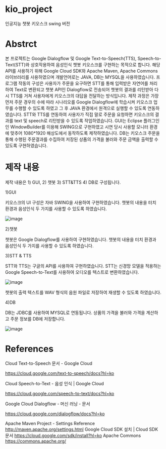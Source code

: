 # kio_project
인공지능 챗봇 키오스크 swing 버전

# Abstrct
본 프로젝트는 Google Dialogflow 및 Google Text-to-Speech(TTS), Speech-to-Text(STT)와 상호작용하여
음성인식 챗봇 키오스크를 구현하는 목적으로 합니다. 해당 API를 사용하기 위해 Google Cloud SDK와 Apache Maven, Apache Commons 라이브러리를
사용하였으며 개발언어로는 JAVA, DB는 MYSQL을 사용하였습니다. 프로그램 작동의 구성은 사용자가 주문을 요구하면
STT를 통해 입력받은 자연어를 처리하여 Text로 변환되고 챗봇 API인 Dialogflow로 전송되어 챗봇의 결과를 리턴받아 다시 TTS를 거쳐
사용자에게 키오스크의 대답을 전달하는 방식입니다.
제작 과정은 가장 먼저 주문 경우의 수에 따라 시나리오를 Google Dialogflow에 학습시켜 키오스크 업무를 수행할 수 있도록 하였고
그 후 JAVA 환경에서 원격으로 실행할 수 있도록 연동하였습니다. STT와 TTS를 연동하여 사용자가 직접 말로 주문을 요청하면
키오스크의 결과를 text 및 speech로 리턴받을 수 있도록 작업하였습니다.
GUI는 Eclipse 플러그인인 WindowBuilder를 이용해 SWING으로 구현하였고 시연 당시 사용할 모니터 환경에 맞추어
1080*1920 해상도에서 동작하도록 제작하였습니다. DB는 키오스크 주문을 통해 수행된 주문결과를 수집하여 저장된 상품의 가격을 불러와
주문 금액을 출력할 수 있도록 구현하였습니다. 

# 제작 내용
제작 내용은 1) GUI, 2) 챗봇 3) STT&TTS 4) DB로 구성됩니다.

1)GUI 

키오스크의 UI 구성은 자바 SWING을 사용하여 구현하였습니다. 챗봇의 내용을 터치 환경과 음성인식 두 가지를 사용할 수 있도록 하였습니다. 

![image](https://user-images.githubusercontent.com/58428675/117418140-0de39900-af56-11eb-91b6-85fc79cc7463.png)

2)챗봇 

챗봇은 Google Dialogflow를 사용하여 구현하였습니다. 챗봇의 내용을 터치 환경과 음성인식 두 가지를 사용할 수 있도록 하였습니다.

3)STT & TTS

STT와 TTS는 구글의 API를 사용하여 구현하였습니다. STT는 신경망 모델을 적용하는 Google Speech-to-Text를 사용하여 오디오를 텍스트로 변환하였습니다.

![image](https://user-images.githubusercontent.com/58428675/117418574-89dde100-af56-11eb-94c5-77619e86b230.png)

챗봇의 출력 텍스트를 WAV 형식의 음원 파일로 저장하여 재생할 수 있도록 하였습니다.

4)DB

DB는 JDBC를 사용하여 MYSQL로 연동됩니다. 상품의 가격을 불러와 가격을 계산하고 주문 정보를 DB에 저장합니다. 

![image](https://user-images.githubusercontent.com/58428675/117418873-e17c4c80-af56-11eb-96dc-4f91b5e5cdde.png)

# References
Cloud Text-to-Speech 문서 - Google Cloud

https://cloud.google.com/text-to-speech/docs?hl=ko

Cloud Speech-to-Text - 음성 인식 | Google Cloud

https://cloud.google.com/speech-to-text/docs?hl=ko

Google Cloud Dialogflow - 머신 러닝 - 문서

https://cloud.google.com/dialogflow/docs?hl=ko

Apache Maven Project - Settings Reference
http://maven.apache.org/settings.html
Google Cloud SDK 설치 | Cloud SDK 문서
https://cloud.google.com/sdk/install?hl=ko
Apache Commons
https://commons.apache.org/
